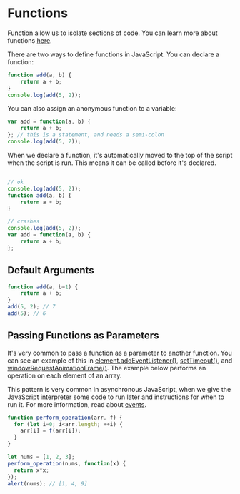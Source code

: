 

# Functions

Function allow us to isolate sections of code. You can learn more about functions [here](https://developer.mozilla.org/en-US/docs/Learn/JavaScript/Building_blocks/Build_your_own_function).

There are two ways to define functions in JavaScript. You can declare a function:

```JavaScript
function add(a, b) {
    return a + b;
}
console.log(add(5, 2));
```

You can also assign an anonymous function to a variable:

```JavaScript
var add = function(a, b) {
    return a + b;
}; // this is a statement, and needs a semi-colon
console.log(add(5, 2));
```

When we declare a function, it's automatically moved to the top of the script when the script is run. This means it can be called before it's declared.

```javascript

// ok
console.log(add(5, 2));
function add(a, b) {
    return a + b;
}

// crashes
console.log(add(5, 2));
var add = function(a, b) {
    return a + b;
};
```

## Default Arguments

```javascript
function add(a, b=1) {
    return a + b;
}
add(5, 2); // 7
add(5); // 6
```


## Passing Functions as Parameters

It's very common to pass a function as a parameter to another function. You can see an example of this in [element.addEventListener()](03%20-%20Events.md), [setTimeout()](04%20-%20Timing.md), and [windowRequestAnimationFrame()](06%20-%20Canvas%20Drawing.md). The example below performs an operation on each element of an array.

This pattern is very common in asynchronous JavaScript, when we give the JavaScript interpreter some code to run later and instructions for when to run it. For more information, read about [events](03%20-%20Events.md).

```javascript
function perform_operation(arr, f) {
  for (let i=0; i<arr.length; ++i) {
    arr[i] = f(arr[i]);
  }
}

let nums = [1, 2, 3];
perform_operation(nums, function(x) {
  return x*x;
});
alert(nums); // [1, 4, 9]
```
